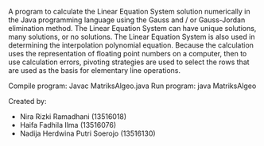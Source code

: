 A program to calculate the Linear Equation System solution numerically in the Java programming language using the Gauss and / or Gauss-Jordan elimination method. The Linear Equation System can have unique solutions, many solutions, or no solutions. The Linear Equation System is also used in determining the interpolation polynomial equation. Because the calculation uses the representation of floating point numbers on a computer, then to use calculation errors, pivoting strategies are used to select the rows that are used as the basis for elementary line operations.

Compile program: Javac MatriksAlgeo.java
Run program: java MatriksAlgeo

Created by:
- Nira Rizki Ramadhani (13516018)
- Haifa Fadhila Ilma (13516076)
- Nadija Herdwina Putri Soerojo (13516130)
